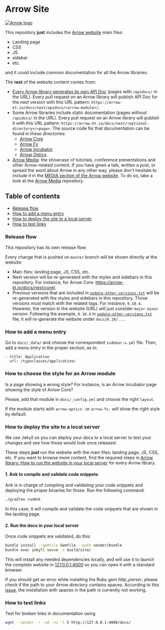 # Arrow Site

[![Arrow logo](https://raw.githubusercontent.com/arrow-kt/arrow-site/master/docs/img/home/arrow-brand-error.svg?sanitize=true)](https://arrow-kt.io)

This repository **just** includes the [Arrow website](https://arrow-kt.io/) main files:

* Landing page
* CSS
* JS
* sidebar
* etc.

and it could include common documentation for all the Arrow libraries.

The **rest** of the website content comes from:

* [Every Arrow library generates its own API Doc](https://github.com/arrow-kt/arrow/blob/master/docs/libraries/how-to-generate-and-validate-documentation.md) (pages with `/apidocs/` in the URL). Every pull request on an Arrow library will publish API Doc for the next version with this URL pattern: `https://arrow-kt.io/docs/next/apidocs/<arrow-module>/`.
* Some Arrow libraries include static documentation (pages without `/apidocs/` in the URL). Every pull request on an Arrow library will publish it with this URL pattern: `https://arrow-kt.io/docs/next/<optional-directory>/<page>`. The source code for that documentation can be found in these directories:
  * [Arrow Core](https://github.com/arrow-kt/arrow-core/tree/master/arrow-docs/docs)
  * [Arrow Fx](https://github.com/arrow-kt/arrow-fx/tree/master/arrow-docs/docs)
  * [Arrow Incubator](https://github.com/arrow-kt/arrow-incubator/tree/master/arrow-docs/docs)
  * [Arrow Optics](https://github.com/arrow-kt/arrow-optics/tree/master/arrow-docs/docs)
* [Arrow Media](https://media.arrow-kt.io): the showcase of tutorials, conference presentations and other Arrow-related content. If you have given a talk, written a post, or spread the word about Arrow in any other way, please don't hesitate to include it in the [MEDIA section of the Arrow website](https://media.arrow-kt.io/). To do so, take a look at the [Arrow Media](https://github.com/arrow-kt/arrow-media) repository.

## Table of contents

* [Release flow](#Release-flow)
* [How to add a menu entry](#How-to-add-a-menu-entry)
* [How to deploy the site to a local server](#How-to-deploy-the-site-to-a-local-server)
* [How to test links](#How-to-test-links)

### Release flow

This repository has its own release flow.

Every change that is pushed on `master` branch will be shown directly at the website:

* Main files: landing page, JS, CSS, etc.
* Next version will be re-generated with the styles and sidebars in this repository. For instance, for Arrow Core: https://arrow-kt.io/docs/next/core/.
* Previous versions that are included in [`update-other-versions.txt`](update-other-versions.txt) will be re-generated with the styles and sidebars in this repository. Those versions must match with the related tags. For instance, `0.10.4`. However, the version in the website (URL) will just consider `major.minor` version. Following the example, `0.10.4` in [`update-other-versions.txt`](update-other-versions.txt) file, it will re-generate the website under `docs/0.10/...`.

### How to add a menu entry

Go to `docs/_data/` and choose the correspondent `sidebar-x.yml` file. Then, add a menu entry in the proper section, as in:

```
- title: Applicative
  url: /typeclasses/applicative/
```

### How to choose the style for an Arrow module

Is a page showing a wrong style? For instance, is an Arrow Incubator page showing the style of Arrow Core?

Please, add that module in `docs/_config.yml` and choose the right `layout`.

If the module starts with `arrow-optics-` or `arrow-fx-` will show the right style by default.

### How to deploy the site to a local server

We use Jekyll so you can deploy your docs to a local server to test your changes and see how those would look once released.

These steps **just** run the website with the main files: landing page, JS, CSS, etc. If you want to browse more content, find the required steps in [Arrow library: How to run the website in your local server](https://github.com/arrow-kt/arrow/blob/master/docs/libraries/how-to-run-the-website-in-your-local-server.md) for every Arrow library.

#### 1. Ank to compile and validate code snippets

Ank is in charge of compiling and validating your code snippets and deploying the proper binaries for those. Run the following command:

```bash
./gradlew runAnk
```

In this case, it will compile and validate the code snippets that are shown in the landing page.

#### 2. Run the docs in your local server

Once code snippets are validated, do this:

```bash
bundle install --gemfile Gemfile --path vendor/bundle
bundle exec jekyll serve -s build/site/
```

This will install any needed dependencies locally, and will use it to launch the complete website in [127.0.0.1:4000](http://127.0.0.1:4000) so you can open it with a standard browser.

If you should get an error while installing the Ruby gem _http_parser_, please check if the path to your Arrow directory contains spaces. According to this [issue](https://github.com/tmm1/http_parser.rb/issues/47), the installation with spaces in the path is currently not working.

### How to test links

Test for broken links in documentation using

```sh
wget --spider -r -nd -nv -l 5 http://127.0.0.1:4000/docs/
```
